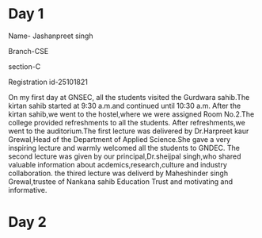 # Day 1 

Name- Jashanpreet singh 

Branch-CSE

section-C

Registration id-25101821

On my first day at GNSEC, all the students visited the Gurdwara sahib.The kirtan sahib started at 9:30 a.m.and continued until 10:30 a.m. After the kirtan sahib,we went to the hostel,where we were assigned Room No.2.The college provided refreshments to all the students.
After refreshments,we went to the auditorium.The first lecture was delivered by Dr.Harpreet kaur Grewal,Head of the Department of Applied Science.She gave a very inspiring lecture and warmly welcomed all the students to GNDEC.
The second lecture was given by our principal,Dr.sheijpal singh,who shared valuable information about acdemics,research,culture and industry collaboration.
the thired lecture was deliverd by Maheshinder singh Grewal,trustee of Nankana sahib Education Trust and motivating and informative.
# Day 2
